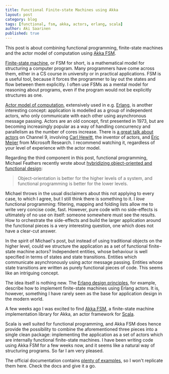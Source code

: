 ```yaml
---
title: Functional Finite-state Machines using Akka
layout: post
category: blog
tags: [functional, fsm, akka, actors, erlang, scala]
author: Aki Saarinen
published: true
---
```


This post is about combining functional programming, finite-state machines and
the actor model of computation using [Akka
FSM](http://doc.akka.io/docs/akka/snapshot/scala/fsm.html).

[Finite-state machine](http://en.wikipedia.org/wiki/Finite-state_machine), or
FSM for short, is a mathematical model for structuring a computer program. Many
programmers have come across them, either in a CS course in university or in
practical applications. FSM is a useful tool, because it forces the programmer
to lay out the states and flow between them explicitly. I often use FSMs as a
mental model for reasoning about programs, even if the program would not be
explicitly structures as one.

[Actor model of computation](http://en.wikipedia.org/wiki/Actor_model),
extensively used in e.g. [Erlang](http://www.erlang.org/), is another
interesting concept: application is modelled as a group of independent actors,
who only communicate with each other using asynchronous message passing.
Actors are an old concept, first presented in 1973, but are becoming
increasingly popular as a way of handling concurrency and parallelism as
the number of cores increase.  There is [a great talk about
actors](http://channel9.msdn.com/%28A%28DIZWlv8LzQEkAAAAOTQ0NWI2ZTUtM2ZlYS00Yjg1LTg4NzMtNzJhZjA1MmUwZmMxAmqfHykWJRBKmZh75HL0--PjXeY1%29%29/Shows/Going+Deep/Hewitt-Meijer-and-Szyperski-The-Actor-Model-everything-you-wanted-to-know-but-were-afraid-to-ask)
on Channel 9, involving [Carl Hewitt](http://carlhewitt.info/), the inventor of
actors, and [Eric
Meijer](http://en.wikipedia.org/wiki/Erik_Meijer_%28computer_scientist%29) from
Microsoft Research. I recommend watching it, regardless of your level of
experience with the actor model. 

Regarding the third component in this post, functional programming, Michael
Feathers recently wrote about [hybridizing object-oriented and functional
design](http://michaelfeathers.typepad.com/michael_feathers_blog/2012/03/tell-above-and-ask-below-hybridizing-oo-and-functional-design.html):

> Object-orientation is better for the higher levels of a system, and
> functional programming is better for the lower levels.

Michael throws in the usual disclaimers about this not applying to every case,
to which I agree, but I still think there is something to it. I *love* 
functional programming: filtering, mapping and folding lists allow me to write
very concise code, fast. However, pure code with no side-effects is ultimately
of no use on itself: someone somewhere must see the results. How to orchestrate
the side-effects and build the larger application around the functional pieces
is a very interesting question, one which does not have a clear-cut answer.

In the spirit of Michael's post, but instead of using traditional objects on
the higher level, could we structure the application as a set of functional
finite-state machine actors? Independent entities, whose behaviour is well
specified in terms of states and state transitions. Entities which communicate
asynchronously using actor message passing. Entities whose state transitions
are written as purely functional pieces of code. This seems like an intriguing
concept.

The idea itself is nothing new. The [Erlang design
principles](http://www.erlang.org/documentation/doc-4.8.2/doc/design_principles/fsm.html),
for example, describe how to implement finite-state machines using Erlang
actors. It is, however, something I have rarely seen as the base for
application design in the modern world.

A few weeks ago I was excited to find [Akka
FSM](http://doc.akka.io/docs/akka/snapshot/scala/fsm.html), a finite-state
machine implementation library for Akka, an actor framework for
[Scala](http://scala-lang.org). 

Scala is well suited for functional programming, and Akka FSM does hence
provide the possibility to combine the aforementioned three pieces into a
single clean package: implementing the application as a set of actors which are
internally functional finite-state machines. I have been writing code using
Akka FSM for a few weeks now, and it seems like a natural way of structuring
programs. So far I am very pleased.

The official documentation contains [plenty of
examples](http://doc.akka.io/docs/akka/snapshot/scala/fsm.html#A_Simple_Example),
so I won't replicate them here. Check the docs and give it a go.

